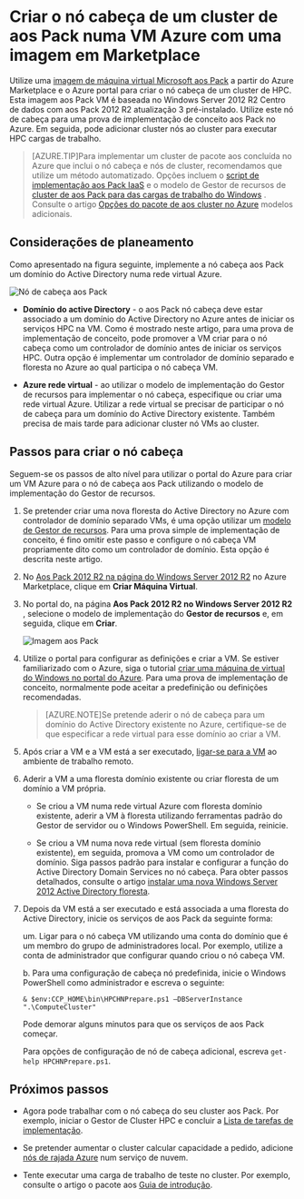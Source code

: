 <properties
 pageTitle="Criar um nó de cabeça aos Pack numa VM Azure | Microsoft Azure"
 description="Saiba como utilizar o portal do Azure e o modelo de implementação do Gestor de recursos para criar um nó de cabeça Microsoft aos Pack numa VM Azure."
 services="virtual-machines-windows"
 documentationCenter=""
 authors="dlepow"
 manager="timlt"
 editor=""
 tags="azure-resource-manager,hpc-pack"/>
<tags
ms.service="virtual-machines-windows"
 ms.devlang="na"
 ms.topic="article"
 ms.tgt_pltfrm="vm-windows"
 ms.workload="big-compute"
 ms.date="08/17/2016"
 ms.author="danlep"/>

# <a name="create-the-head-node-of-an-hpc-pack-cluster-in-an-azure-vm-with-a-marketplace-image"></a>Criar o nó cabeça de um cluster de aos Pack numa VM Azure com uma imagem em Marketplace


Utilize uma [imagem de máquina virtual Microsoft aos Pack](https://azure.microsoft.com/marketplace/partners/microsoft/hpcpack2012r2onwindowsserver2012r2/) a partir do Azure Marketplace e o Azure portal para criar o nó cabeça de um cluster de HPC. Esta imagem aos Pack VM é baseada no Windows Server 2012 R2 Centro de dados com aos Pack 2012 R2 atualização 3 pré-instalado. Utilize este nó de cabeça para uma prova de implementação de conceito aos Pack no Azure. Em seguida, pode adicionar cluster nós ao cluster para executar HPC cargas de trabalho.



>[AZURE.TIP]Para implementar um cluster de pacote aos concluída no Azure que inclui o nó cabeça e nós de cluster, recomendamos que utilize um método automatizado. Opções incluem o [script de implementação aos Pack IaaS](virtual-machines-windows-classic-hpcpack-cluster-powershell-script.md) e o modelo de Gestor de recursos de [cluster de aos Pack para das cargas de trabalho do Windows](https://azure.microsoft.com/marketplace/partners/microsofthpc/newclusterwindowscn/) . Consulte o artigo [Opções do pacote de aos cluster no Azure](virtual-machines-windows-hpcpack-cluster-options.md) modelos adicionais. 


## <a name="planning-considerations"></a>Considerações de planeamento

Como apresentado na figura seguinte, implemente a nó cabeça aos Pack um domínio do Active Directory numa rede virtual Azure.

![Nó de cabeça aos Pack][headnode]

* **Domínio do active Directory** - o aos Pack nó cabeça deve estar associado a um domínio do Active Directory no Azure antes de iniciar os serviços HPC na VM. Como é mostrado neste artigo, para uma prova de implementação de conceito, pode promover a VM criar para o nó cabeça como um controlador de domínio antes de iniciar os serviços HPC. Outra opção é implementar um controlador de domínio separado e floresta no Azure ao qual participa o nó cabeça VM.

* **Azure rede virtual** - ao utilizar o modelo de implementação do Gestor de recursos para implementar o nó cabeça, especifique ou criar uma rede virtual Azure. Utilizar a rede virtual se precisar de participar o nó de cabeça para um domínio do Active Directory existente. Também precisa de mais tarde para adicionar cluster nó VMs ao cluster.

    
## <a name="steps-to-create-the-head-node"></a>Passos para criar o nó cabeça

Seguem-se os passos de alto nível para utilizar o portal do Azure para criar um VM Azure para o nó de cabeça aos Pack utilizando o modelo de implementação do Gestor de recursos. 


1. Se pretender criar uma nova floresta do Active Directory no Azure com controlador de domínio separado VMs, é uma opção utilizar um [modelo de Gestor de recursos](https://azure.microsoft.com/documentation/templates/active-directory-new-domain-ha-2-dc/). Para uma prova simple de implementação de conceito, é fino omitir este passo e configure o nó cabeça VM propriamente dito como um controlador de domínio. Esta opção é descrita neste artigo.
    
2. No [Aos Pack 2012 R2 na página do Windows Server 2012 R2](https://azure.microsoft.com/marketplace/partners/microsoft/hpcpack2012r2onwindowsserver2012r2/) no Azure Marketplace, clique em **Criar Máquina Virtual**. 

3. No portal do, na página **Aos Pack 2012 R2 no Windows Server 2012 R2** , selecione o modelo de implementação do **Gestor de recursos** e, em seguida, clique em **Criar**.

    ![Imagem aos Pack][marketplace]

4. Utilize o portal para configurar as definições e criar a VM. Se estiver familiarizado com o Azure, siga o tutorial [criar uma máquina de virtual do Windows no portal do Azure](virtual-machines-windows-hero-tutorial.md). Para uma prova de implementação de conceito, normalmente pode aceitar a predefinição ou definições recomendadas.

    >[AZURE.NOTE]Se pretende aderir o nó de cabeça para um domínio do Active Directory existente no Azure, certifique-se de que especificar a rede virtual para esse domínio ao criar a VM.
       
4. Após criar a VM e a VM está a ser executado, [ligar-se para a VM](virtual-machines-windows-connect-logon.md) ao ambiente de trabalho remoto. 

5. Aderir a VM a uma floresta domínio existente ou criar floresta de um domínio a VM própria.

    * Se criou a VM numa rede virtual Azure com floresta domínio existente, aderir a VM à floresta utilizando ferramentas padrão do Gestor de servidor ou o Windows PowerShell. Em seguida, reinicie.

    * Se criou a VM numa nova rede virtual (sem floresta domínio existente), em seguida, promova a VM como um controlador de domínio. Siga passos padrão para instalar e configurar a função do Active Directory Domain Services no nó cabeça. Para obter passos detalhados, consulte o artigo [instalar uma nova Windows Server 2012 Active Directory floresta](https://technet.microsoft.com/library/jj574166.aspx).

5. Depois da VM está a ser executado e está associada a uma floresta do Active Directory, inicie os serviços de aos Pack da seguinte forma:

    um. Ligar para o nó cabeça VM utilizando uma conta do domínio que é um membro do grupo de administradores local. Por exemplo, utilize a conta de administrador que configurar quando criou o nó cabeça VM.

    b. Para uma configuração de cabeça nó predefinida, inicie o Windows PowerShell como administrador e escreva o seguinte:

    ```
    & $env:CCP_HOME\bin\HPCHNPrepare.ps1 –DBServerInstance ".\ComputeCluster"
    ```

    Pode demorar alguns minutos para que os serviços de aos Pack começar.

    Para opções de configuração de nó de cabeça adicional, escreva `get-help HPCHNPrepare.ps1`.


## <a name="next-steps"></a>Próximos passos

* Agora pode trabalhar com o nó cabeça do seu cluster aos Pack. Por exemplo, iniciar o Gestor de Cluster HPC e concluir a [Lista de tarefas de implementação](https://technet.microsoft.com/library/jj884141.aspx).
* Se pretender aumentar o cluster calcular capacidade a pedido, adicione [nós de rajada Azure](virtual-machines-windows-classic-hpcpack-cluster-node-burst.md) num serviço de nuvem. 

* Tente executar uma carga de trabalho de teste no cluster. Por exemplo, consulte o artigo o pacote aos [Guia de introdução](https://technet.microsoft.com/library/jj884144).

<!--Image references-->
[headnode]: ./media/virtual-machines-windows-hpcpack-cluster-headnode/headnode.png
[marketplace]: ./media/virtual-machines-windows-hpcpack-cluster-headnode/marketplace.png
